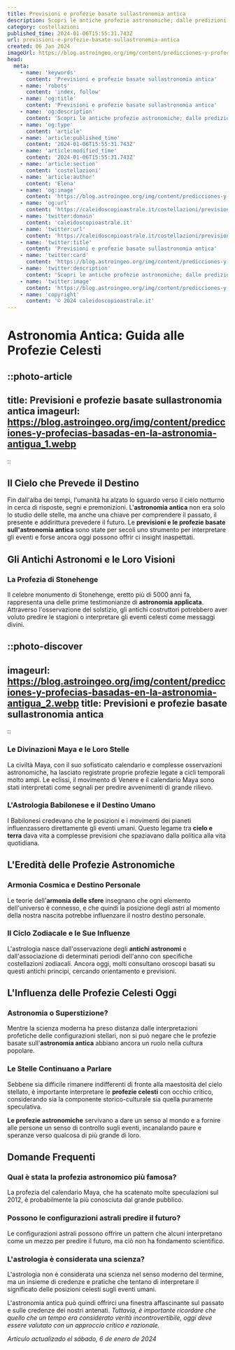 ```yaml
---
title: Previsioni e profezie basate sullastronomia antica
description: Scopri le antiche profezie astronomiche; dalle predizioni dei Maya a Nostradamus, un viaggio nei misteri delluniverso.
category: costellazioni
published_time: 2024-01-06T15:55:31.743Z
url: previsioni-e-profezie-basate-sullastronomia-antica
created: 06 Jan 2024
imageUrl: https://blog.astroingeo.org/img/content/predicciones-y-profecias-basadas-en-la-astronomia-antigua_1.webp
head:
  meta:
    - name: 'keywords'
      content: 'Previsioni e profezie basate sullastronomia antica'
    - name: 'robots'
      content: 'index, follow'
    - name: 'og:title'
      content: 'Previsioni e profezie basate sullastronomia antica'
    - name: 'og:description'
      content: 'Scopri le antiche profezie astronomiche; dalle predizioni dei Maya a Nostradamus, un viaggio nei misteri delluniverso.'
    - name: 'og:type'
      content: 'article'
    - name: 'article:published_time'
      content: '2024-01-06T15:55:31.743Z'
    - name: 'article:modified_time'
      content: '2024-01-06T15:55:31.743Z'
    - name: 'article:section'
      content: 'costellazioni'
    - name: 'article:author'
      content: 'Elena'
    - name: 'og:image'
      content: 'https://blog.astroingeo.org/img/content/predicciones-y-profecias-basadas-en-la-astronomia-antigua_1.webp'
    - name: 'og:url'
      content: 'https://caleidoscopioastrale.it/costellazioni/previsioni-e-profezie-basate-sullastronomia-antica'
    - name: 'twitter:domain'
      content: 'caleidoscopioastrale.it'
    - name: 'twitter:url'
      content: 'https://caleidoscopioastrale.it/costellazioni/previsioni-e-profezie-basate-sullastronomia-antica'
    - name: 'twitter:title'
      content: 'Previsioni e profezie basate sullastronomia antica'
    - name: 'twitter:card'
      content: 'https://blog.astroingeo.org/img/content/predicciones-y-profecias-basadas-en-la-astronomia-antigua_1.webp'
    - name: 'twitter:description'
      content: 'Scopri le antiche profezie astronomiche; dalle predizioni dei Maya a Nostradamus, un viaggio nei misteri delluniverso.'
    - name: 'twitter:image'
      content: 'https://blog.astroingeo.org/img/content/predicciones-y-profecias-basadas-en-la-astronomia-antigua_1.webp'
    - name: 'copyright'
      content: '© 2024 caleidoscopioastrale.it'
---
```

# Astronomia Antica: Guida alle Profezie Celesti

::photo-article
---
title: Previsioni e profezie basate sullastronomia antica
imageurl: https://blog.astroingeo.org/img/content/predicciones-y-profecias-basadas-en-la-astronomia-antigua_1.webp
---
::

## Il Cielo che Prevede il Destino

Fin dall'alba dei tempi, l'umanità ha alzato lo sguardo verso il cielo notturno in cerca di risposte, segni e premonizioni. L'**astronomia antica** non era solo lo studio delle stelle, ma anche una chiave per comprendere il passato, il presente e addirittura prevedere il futuro. Le **previsioni e le profezie basate sull'astronomia antica** sono state per secoli uno strumento per interpretare gli eventi e forse ancora oggi possono offrir ci insight inaspettati.

## Gli Antichi Astronomi e le Loro Visioni

### La Profezia di Stonehenge

Il celebre monumento di Stonehenge, eretto più di 5000 anni fa, rappresenta una delle prime testimonianze di **astronomia applicata**. Attraverso l'osservazione del solstizio, gli antichi costruttori potrebbero aver voluto predire le stagioni o interpretare gli eventi celesti come messaggi divini.

::photo-discover
---
imageurl: https://blog.astroingeo.org/img/content/predicciones-y-profecias-basadas-en-la-astronomia-antigua_2.webp
title: Previsioni e profezie basate sullastronomia antica
---
::

### Le Divinazioni Maya e le Loro Stelle

La civiltà Maya, con il suo sofisticato calendario e complesse osservazioni astronomiche, ha lasciato registrate proprie profezie legate a cicli temporali molto ampi. Le eclissi, il movimento di Venere e il calendario Maya sono stati interpretati come segnali per predire avvenimenti di grande rilievo.

### L'Astrologia Babilonese e il Destino Umano

I Babilonesi credevano che le posizioni e i movimenti dei pianeti influenzassero direttamente gli eventi umani. Questo legame tra **cielo e terra** dava vita a complesse previsioni che spaziavano dalla politica alla vita quotidiana.

## L'Eredità delle Profezie Astronomiche

### Armonia Cosmica e Destino Personale

Le teorie dell'**armonia delle sfere** insegnano che ogni elemento dell'universo è connesso, e che quindi la posizione degli astri al momento della nostra nascita potrebbe influenzare il nostro destino personale.

### Il Ciclo Zodiacale e le Sue Influenze

L'astrologia nasce dall'osservazione degli **antichi astronomi** e dall'associazione di determinati periodi dell'anno con specifiche costellazioni zodiacali. Ancora oggi, molti consultano oroscopi basati su questi antichi principi, cercando orientamento e previsioni.

## L'Influenza delle Profezie Celesti Oggi

### Astronomia o Superstizione?

Mentre la scienza moderna ha preso distanza dalle interpretazioni profetiche delle configurazioni stellari, non si può negare che le profezie basate sull'**astronomia antica** abbiano ancora un ruolo nella cultura popolare.

### Le Stelle Continuano a Parlare

Sebbene sia difficile rimanere indifferenti di fronte alla maestosità del cielo stellato, è importante interpretare le **profezie celesti** con occhio critico, considerando sia la componente storico-culturale sia quella puramente speculativa.

**Le profezie astronomiche** servivano a dare un senso al mondo e a fornire alle persone un senso di controllo sugli eventi, incanalando paure e speranze verso qualcosa di più grande di loro.

## Domande Frequenti

### Qual è stata la profezia astronomico più famosa?

La profezia del calendario Maya, che ha scatenato molte speculazioni sul 2012, è probabilmente la più conosciuta dal grande pubblico.

### Possono le configurazioni astrali predire il futuro?

Le configurazioni astrali possono offrire un pattern che alcuni interpretano come un mezzo per predire il futuro, ma ciò non ha fondamento scientifico.

### L'astrologia è considerata una scienza?

L'astrologia non è considerata una scienza nel senso moderno del termine, ma un insieme di credenze e pratiche che tentano di interpretare il significato delle posizioni celesti sugli eventi umani.

L'astronomia antica può quindi offrirci una finestra affascinante sul passato e sulle credenze dei nostri antenati. *Tuttavia, è importante ricordare che quello che un tempo era considerato verità incontrovertibile, oggi deve essere valutato con un approccio critico e razionale.*

_Artículo actualizado el sábado, 6 de enero de 2024_